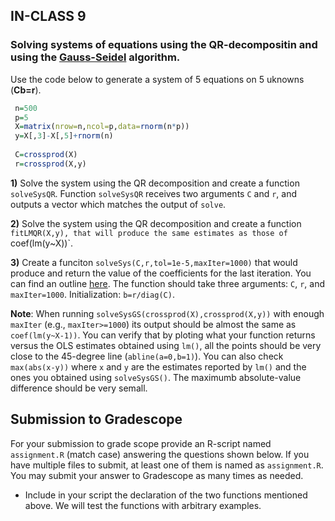 ## IN-CLASS 9

### Solving systems of equations using the QR-decompositin and using the [Gauss-Seidel](https://github.com/gdlc/STAT_COMP/blob/master/HANDOUTS/GaussSeidel.md) algorithm.

Use the code below to generate a system of 5 equations on 5 uknowns (**Cb=r**).

```r
 n=500
 p=5
 X=matrix(nrow=n,ncol=p,data=rnorm(n*p))
 y=X[,3]-X[,5]+rnorm(n)
 
 C=crossprod(X)
 r=crossprod(X,y)

```

**1)** Solve the system using the QR decomposition and create a function `solveSysQR`. Function `solveSysQR` receives two arguments `C` and `r`, and outputs a vector which matches the output of `solve`.

**2)** Solve the system using the QR decomposition and create a function `fitLMQR(X,y), that will produce the same estimates as those of `coef(lm(y~X))`.


**3)** Create a funciton `solveSys(C,r,tol=1e-5,maxIter=1000)` that would produce and return the value of the coefficients for the last iteration. You can find an outline [here](https://github.com/gdlc/STAT_COMP/blob/master/HANDOUTS/GaussSeidel.md). The function should take three arguments: `C`, `r`, and `maxIter=1000`. Initialization: `b=r/diag(C)`.

**Note**: When running `solveSysGS(crossprod(X),crossprod(X,y))` with enough `maxIter` (e.g., `maxIter>=1000`) its output should be almost the same as `coef(lm(y~X-1))`. You can verify that by ploting what your function returns versus the OLS estimates obtained using `lm()`, all the points should be very close to the 45-degree line (`abline(a=0,b=1)`). You can also check `max(abs(x-y))` where `x` and `y` are the estimates reported by `lm()` and the ones you obtained using `solveSysGS()`. The maximumb absolute-value difference should be very semall.



## Submission to Gradescope

For your submission to grade scope provide an R-script named `assignment.R` (match case) answering the questions shown below. If you have multiple files to submit, at least one of them is named as `assignment.R`.  You may submit your answer to Gradescope as many times as needed.

  - Include in your script the declaration of the two functions mentioned above. We will test the functions with arbitrary examples.

